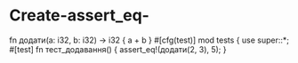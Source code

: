 # Create-assert_eq-
fn додати(a: i32, b: i32) -> i32 {     a + b } #[cfg(test)] mod tests {     use super::*;      #[test]     fn тест_додавання() {         assert_eq!(додати(2, 3), 5);     }
